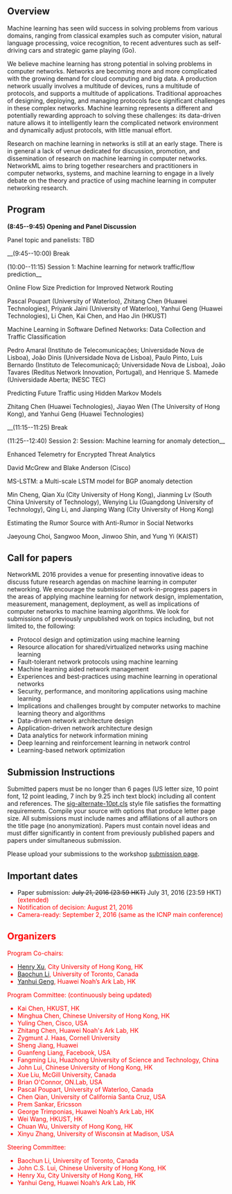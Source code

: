 ## Overview ##

Machine learning has seen wild success in solving problems from various domains, ranging from classical examples such as computer vision, natural language processing, voice recognition, to recent adventures such as self-driving cars and strategic game playing (Go).

We believe machine learning has strong potential in solving problems in computer networks. Networks are becoming more and more complicated with the growing demand for cloud computing and big data. A production network usually involves a multitude of devices, runs a multitude of protocols, and supports a multitude of applications. Traditional approaches of designing, deploying, and managing protocols face significant challenges in these complex networks. Machine learning represents a different and potentially rewarding approach to solving these challenges: its data-driven nature allows it to intelligently learn the complicated network environment and dynamically adjust protocols, with little manual effort.

Research on machine learning in networks is still at an early stage. There is in general a lack of venue dedicated for discussion, promotion, and dissemination of research on machine learning in computer networks.
NetworkML aims to bring together researchers and practitioners in computer networks, systems, and machine learning to engage in a lively debate on the theory and practice of using machine learning in computer networking research. 

## Program ##

__(8:45--9:45) Opening and Panel Discussion__

Panel topic and panelists: TBD

__(9:45--10:00) Break

(10:00--11:15) Session 1: Machine learning for network traffic/flow prediction__

Online Flow Size Prediction for Improved Network Routing

Pascal Poupart (University of Waterloo), Zhitang Chen (Huawei Technologies), Priyank Jaini (University of Waterloo), Yanhui Geng (Huawei Technologies), Li Chen, Kai Chen, and Hao Jin (HKUST)

Machine Learning in Software Defined Networks: Data Collection and Traffic Classification

Pedro Amaral (Instituto de Telecomunicações; Universidade Nova de Lisboa), João Dinis (Universidade Nova de Lisboa), Paulo Pinto, Luis Bernardo (Instituto de Telecomunicaçõ; Universidade Nova de Lisboa), João Tavares (Reditus Network Innovation, Portugal), and Henrique S. Mamede (Universidade Aberta; INESC TEC)

Predicting Future Traffic using Hidden Markov Models

Zhitang Chen (Huawei Technologies), Jiayao Wen (The University of Hong Kong), and Yanhui Geng (Huawei Technologies)

__(11:15--11:25) Break

(11:25--12:40) Session 2: Session: Machine learning for anomaly detection__

Enhanced Telemetry for Encrypted Threat Analytics

David McGrew and Blake Anderson (Cisco)

MS-LSTM: a Multi-scale LSTM model for BGP anomaly detection

Min Cheng, Qian Xu (City University of Hong Kong), Jianming Lv (South China University of Technology), Wenying Liu (Guangdong University of Technology), Qing Li, and Jianping Wang (City University of Hong Kong)

Estimating the Rumor Source with Anti-Rumor in Social Networks

Jaeyoung Choi, Sangwoo Moon, Jinwoo Shin, and Yung Yi (KAIST)



## Call for papers ##

NetworkML 2016 provides a venue for presenting innovative ideas to discuss future research agendas on machine learning in computer networking.
We encourage the submission of work-in-progress papers in the areas of applying machine learning for network design, implementation, measurement, management, deployment, as well as implications of computer networks to machine learning algorithms. We look for submissions of previously unpublished work on topics including, but not limited to, the following:

* Protocol design and optimization using machine learning
* Resource allocation for shared/virtualized networks using machine learning
* Fault-tolerant network protocols using machine learning
* Machine learning aided network management
* Experiences and best-practices using machine learning in operational networks
* Security, performance, and monitoring applications using machine learning
* Implications and challenges brought by computer networks to machine learning theory and algorithms
* Data-driven network architecture design
* Application-driven network architecture design 
* Data analytics for network information mining
* Deep learning and reinforcement learning in network control
* Learning-based network optimization


## Submission Instructions ##

Submitted papers must be no longer than 6 pages (US letter size, 10 point font, 12 point leading, 7 inch by 9.25 inch text block) including all content and references. The [sig-alternate-10pt.cls](http://conferences.sigcomm.org/sigcomm/2010/sig-alternate-10pt.cls) style file satisfies the formatting requirements. Compile your source with options that produce letter page size. All submissions must include names and affiliations of all authors on the title page (no anonymization). Papers must contain novel ideas and must differ significantly in content from previously published papers and papers under simultaneous submission. 

Please upload your submissions to the workshop [submission page](https://networkml2016.cs.cityu.edu.hk/hotcrp).

## Important dates ##

* Paper submission: ~~July 21, 2016 (23:59 HKT)~~ July 31, 2016 (23:59 HKT) <font color="red">(extended)<font>
* Notification of decision: August 21, 2016
* Camera-ready: September 2, 2016 (same as the ICNP main conference)


## Organizers ##

Program Co-chairs:

* [Henry Xu](http://www.cs.cityu.edu.hk/~hxu/index.html), City University of Hong Kong, HK
* [Baochun Li](http://iqua.ece.toronto.edu/bli/), University of Toronto, Canada
* [Yanhui Geng](https://sites.google.com/site/yhgeng/), Huawei Noah’s Ark Lab, HK

Program Committee: (continuously being updated)

* Kai Chen, HKUST, HK
* Minghua Chen, Chinese University of Hong Kong, HK
* Yuling Chen, Cisco, USA
* Zhitang Chen, Huawei Noah's Ark Lab, HK
* Zygmunt J. Haas, Cornell University
* Sheng Jiang, Huawei
* Guanfeng Liang, Facebook, USA
* Fangming Liu, Huazhong University of Science and Technology, China
* John Lui, Chinese University of Hong Kong, HK
* Xue Liu, McGill University, Canada
* Brian O'Connor, ON.Lab, USA
* Pascal Poupart, University of Waterloo, Canada
* Chen Qian, University of California Santa Cruz, USA
* Prem Sankar, Ericsson
* George Trimponias, Huawei Noah’s Ark Lab, HK
* Wei Wang, HKUST, HK
* Chuan Wu, University of Hong Kong, HK
* Xinyu Zhang, University of Wisconsin at Madison, USA

Steering Committee:

* Baochun Li, University of Toronto, Canada
* John C.S. Lui, Chinese University of Hong Kong, HK
* Henry Xu, City University of Hong Kong, HK
* Yanhui Geng, Huawei Noah’s Ark Lab, HK

